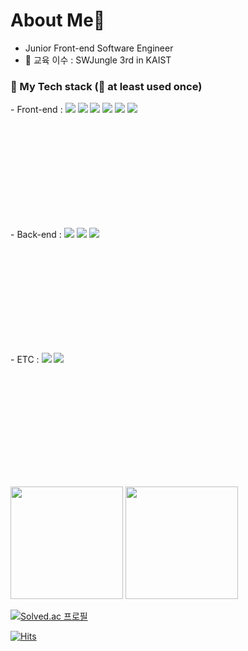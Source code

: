 # About Me👋
- Junior Front-end Software Engineer
- 🔭 교육 이수 : SWJungle 3rd in KAIST
### 🌱 My Tech stack (📌 at least used once)
  <div style="width:300px; height:200px; display:inline-block;">
 - Front-end :
  <img style="display:inline;" src="https://img.shields.io/badge/vue.js-4FC08D?style=plastic&logo=vue.js&logoColor=white"> 
  <img style="display:inline;" src="https://img.shields.io/badge/Nuxt.js-00DC82?style=plastic&logo=Nuxt.js&logoColor=white"> 
  <img src="https://img.shields.io/badge/Sass-CC6699?style=plastic&logo=Sass&logoColor=white"> 
  <img src="https://img.shields.io/badge/javascript-F7DF1E?style=plastic&logo=javascript&logoColor=black">
  <img src="https://img.shields.io/badge/HTML5-E34F26?style=plastic&logo=HTML5&logoColor=black">
  <img src="https://img.shields.io/badge/CSS3-1572B6?style=plastic&logo=CSS3&logoColor=black">
  </div>

  <div style="width:300px; height:200px; display:inline-block;">
  - Back-end : <img src="https://img.shields.io/badge/Node.js-339933?style=plastic&logo=Node.js&logoColor=black">
  <img src="https://img.shields.io/badge/Express-ffffff?style=plastic&logo=Express&logoColor=black">
  <img src="https://img.shields.io/badge/Flask-aaaaaa?style=plastic&logo=Flask&logoColor=black">
  </div>
  
  <div style="width:300px; height:200px; display:inline-block;">
  - ETC : 
  <img src="https://img.shields.io/badge/Python-3776AB?style=plastic&logo=Python&logoColor=black"/>
  <img src="https://img.shields.io/badge/MongoDB-47A248?style=plastic&logo=MongoDB&logoColor=black"/>
  </div>
<br style="margin-bottom: 50px;"s/>
<p>
  <img height="180em" src="https://github-readme-stats.vercel.app/api?username=Leepilung&show_icons=true&include_all_commits=true&bg_color=000,000,aabbcc&title_color=fff&text_color=fff">
  <img height="180em" src="https://github-readme-stats.vercel.app/api/top-langs/?username=Leepilung&layout=compact&bg_color=000,000,aabbcc&title_color=fff&text_color=fff">
</p>

[![Solved.ac 프로필](http://mazassumnida.wtf/api/v2/generate_badge?boj=ek3434)](https://solved.ac/ek3434)

[![Hits](https://hits.seeyoufarm.com/api/count/incr/badge.svg?url=https%3A%2F%2Fgithub.com%2FLeepilung&count_bg=%23FF9300&title_bg=%23555555&icon=tencentqq.svg&icon_color=%23FF9300&title=hits&edge_flat=false)](https://hits.seeyoufarm.com)
